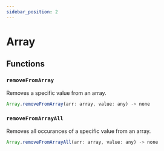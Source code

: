 ```yaml
---
sidebar_position: 2
---
```


# Array

## Functions

### `removeFromArray`

Removes a specific value from an array.

```js
Array.removeFromArray(arr: array, value: any) -> none
```

### `removeFromArrayAll`

Removes all occurances of a specific value from an array.

```js
Array.removeFromArrayAll(arr: array, value: any) -> none
```
